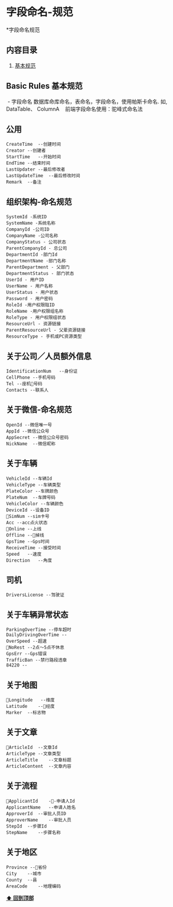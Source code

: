 # 字段命名-规范

*字段命名规范

## 内容目录

  1. [基本规范](#basic-rules-基本规范)
## Basic Rules 基本规范
  - 字段命名
    数据库命库命名，表命名，字段命名，使用帕斯卡命名. 如, DataTable、 ColumnA
    前端字段命名使用：驼峰式命名法
## 公用
    CreateTime  --创建时间
    Creator --创建者
    StartTime   --开始时间
    EndTime --结束时间
    LastUpdater --最后修改者
    LastUpdateTime  --最后修改时间
    Remark  --备注
## 组织架构-命名规范
    SystemId -系统ID
    SystemName -系统名称
    CompanyId -公司ID
    CompanyName -公司名称
    CompanyStatus - 公司状态 
    ParentCompanyId - 总公司
    DepartmentId -部门Id
    DepartmentName -部门名称
    ParentDepartment - 父部门
    DepartmentStatus - 部门状态
    UserId - 用户ID
    UserName - 用户名称
    UserStatus - 用户状态
    Password - 用户密码
    RoleId -用户权限阻ID
    RoleName -用户权限组名称
    RoleType - 用户权限组状态
    ResourceUrl - 资源链接
    ParentResourceUrl - 父辈资源链接
    ResourceType - 手机或PC资源类型
## 关于公司／人员额外信息
    IdentificationNum   --身份证
    CellPhone --手机号码
    Tel --座机号码
    Contacts --联系人
## 关于微信-命名规范
    OpenId --微信唯一号
    AppId --微信公众号 
    AppSecret --微信公众号密码
    NickName  --微信昵称
## 关于车辆
    VehicleId --车辆Id
    VehicleType --车辆类型
    PlateColor --车牌颜色
    PlateNum  --车牌号码
    VehicleColor --车辆颜色
    DeviceId --设备ID
    SimNum --sim卡号
    Acc --acc点火状态
    Online --上线
    Offline --掉线
    GpsTime --Gps时间
    ReceiveTime --接受时间
    Speed   --速度
    Direction   --角度
## 司机
    DriversLicense --驾驶证
    
## 关于车辆异常状态
    ParkingOverTime --停车超时
    DailyDrivingOverTime --
    OverSpeed --超速
    NoRest --2点～5点不休息
    GpsErr --Gps错误
    TrafficBan --禁行路段违章
    84220 --
## 关于地图
    Longitude   --维度
    Latitude    --经度
    Marker  --标志物
## 关于文章
    ArticleId  --文章Id
    ArticleType --文章类型
    ArticleTitle    --文章标题
    ArticleContent  --文章内容
## 关于流程
    ApplicantId    --申请人Id
    ApplicantName   --申请人姓名
    ApproverId  --审批人员ID
    ApproverName    --审批人员
    StepId  --步骤Id
    StepName    --步骤名称
## 关于地区
    Province --省份
    City    --城市
    County  --县
    AreaCode    --地理编码

**[⬆ 回到顶部](#内容目录)**
